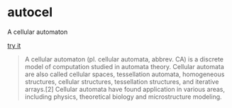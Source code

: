 # autocel
A cellular automaton

[try it](https://luissilva.eu/autocel/)

> A cellular automaton (pl. cellular automata, abbrev. CA) is a discrete model of computation studied in automata theory. Cellular automata are also called cellular spaces, tessellation automata, homogeneous structures, cellular structures, tessellation structures, and iterative arrays.[2] Cellular automata have found application in various areas, including physics, theoretical biology and microstructure modeling. 

